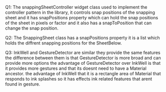 Q1: The snappingSheetController widget class used to implement the controller pattern in the library, it controls snap positions of the snapping sheet and it has snapPositions property which can hold the snap positions of the sheet in pixels or factor and it also has a snapToPosition that can change the snap position.

Q2: The SnappingSheet class has a snapPositions property it is a list which holds the diffrent snapping positions for the SheetBelow.

Q3: InkWell and GestureDetector are similar they provide the same features the difference between them is that GestureDetector is more broad and can provide more options the advantage of GestureDetector over InkWell is that it provides more gestures and that its doesnt need to have a Material ancestor. the advantage of InkWell that it is a rectangle area of Material that responds to ink splashes so it has effects ink related features that arent found in gesture.
